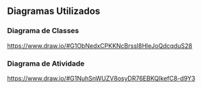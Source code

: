 ## Diagramas Utilizados
### Diagrama de Classes
https://www.draw.io/#G1ObNedxCPKKNcBrssl8HleJoQdcqduS28

### Diagrama de Atividade
https://www.draw.io/#G1NuhSnWUZV8osyDR76EBKQIkefC8-d9Y3

